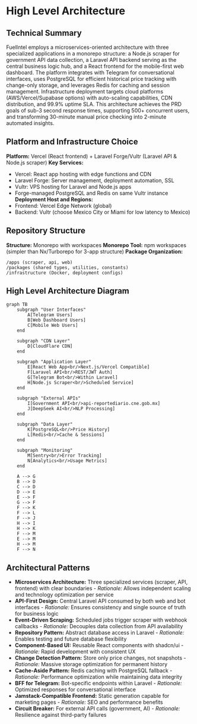 # High Level Architecture

## Technical Summary

FuelIntel employs a microservices-oriented architecture with three specialized applications in a monorepo structure: a Node.js scraper for government API data collection, a Laravel API backend serving as the central business logic hub, and a React frontend for the mobile-first web dashboard. The platform integrates with Telegram for conversational interfaces, uses PostgreSQL for efficient historical price tracking with change-only storage, and leverages Redis for caching and session management. Infrastructure deployment targets cloud platforms (AWS/Vercel/Supabase options) with auto-scaling capabilities, CDN distribution, and 99.9% uptime SLA. This architecture achieves the PRD goals of sub-3 second response times, supporting 500+ concurrent users, and transforming 30-minute manual price checking into 2-minute automated insights.

## Platform and Infrastructure Choice

**Platform:** Vercel (React frontend) + Laravel Forge/Vultr (Laravel API & Node.js scraper)
**Key Services:**

- Vercel: React app hosting with edge functions and CDN
- Laravel Forge: Server management, deployment automation, SSL
- Vultr: VPS hosting for Laravel and Node.js apps
- Forge-managed PostgreSQL and Redis on same Vultr instance
  **Deployment Host and Regions:**
- Frontend: Vercel Edge Network (global)
- Backend: Vultr (choose Mexico City or Miami for low latency to Mexico)

## Repository Structure

**Structure:** Monorepo with workspaces
**Monorepo Tool:** npm workspaces (simpler than Nx/Turborepo for 3-app structure)
**Package Organization:**

```
/apps (scraper, api, web)
/packages (shared types, utilities, constants)
/infrastructure (Docker, deployment configs)
```

## High Level Architecture Diagram

```mermaid
graph TB
    subgraph "User Interfaces"
        A[Telegram Users]
        B[Web Dashboard Users]
        C[Mobile Web Users]
    end

    subgraph "CDN Layer"
        D[CloudFlare CDN]
    end

    subgraph "Application Layer"
        E[React Web App<br/>Next.js/Vercel Compatible]
        F[Laravel API<br/>REST/JWT Auth]
        G[Telegram Bot<br/>Within Laravel]
        H[Node.js Scraper<br/>Scheduled Service]
    end

    subgraph "External APIs"
        I[Government API<br/>api-reportediario.cne.gob.mx]
        J[DeepSeek AI<br/>NLP Processing]
    end

    subgraph "Data Layer"
        K[PostgreSQL<br/>Price History]
        L[Redis<br/>Cache & Sessions]
    end

    subgraph "Monitoring"
        M[Sentry<br/>Error Tracking]
        N[Analytics<br/>Usage Metrics]
    end

    A --> G
    B --> D
    C --> D
    D --> E
    E --> F
    G --> F
    F --> K
    F --> L
    F --> J
    H --> I
    H --> K
    F --> M
    E --> M
    H --> M
    F --> N
```

## Architectural Patterns

- **Microservices Architecture:** Three specialized services (scraper, API, frontend) with clear boundaries - _Rationale:_ Allows independent scaling and technology optimization per service
- **API-First Design:** Central Laravel API consumed by both web and bot interfaces - _Rationale:_ Ensures consistency and single source of truth for business logic
- **Event-Driven Scraping:** Scheduled jobs trigger scraper with webhook callbacks - _Rationale:_ Decouples data collection from API availability
- **Repository Pattern:** Abstract database access in Laravel - _Rationale:_ Enables testing and future database flexibility
- **Component-Based UI:** Reusable React components with shadcn/ui - _Rationale:_ Rapid development with consistent UX
- **Change Detection Pattern:** Store only price changes, not snapshots - _Rationale:_ Massive storage optimization for permanent history
- **Cache-Aside Pattern:** Redis caching with PostgreSQL fallback - _Rationale:_ Performance optimization while maintaining data integrity
- **BFF for Telegram:** Bot-specific endpoints within Laravel - _Rationale:_ Optimized responses for conversational interface
- **Jamstack-Compatible Frontend:** Static generation capable for marketing pages - _Rationale:_ SEO and performance benefits
- **Circuit Breaker:** For external API calls (government, AI) - _Rationale:_ Resilience against third-party failures
